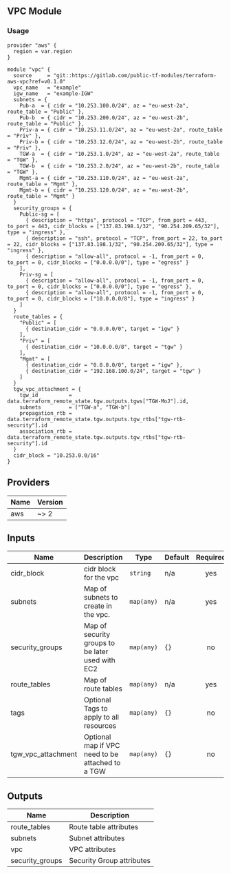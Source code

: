 ## VPC Module

### Usage
```
provider "aws" {
  region = var.region
}

module "vpc" {
  source     = "git::https://gitlab.com/public-tf-modules/terraform-aws-vpc?ref=v0.1.0"
  vpc_name   = "example"
  igw_name   = "example-IGW"
  subnets = {
    Pub-a  = { cidr = "10.253.100.0/24", az = "eu-west-2a", route_table = "Public" },
    Pub-b  = { cidr = "10.253.200.0/24", az = "eu-west-2b", route_table = "Public" },
    Priv-a = { cidr = "10.253.11.0/24", az = "eu-west-2a", route_table = "Priv" },
    Priv-b = { cidr = "10.253.12.0/24", az = "eu-west-2b", route_table = "Priv" },
    TGW-a  = { cidr = "10.253.1.0/24", az = "eu-west-2a", route_table = "TGW" },
    TGW-b  = { cidr = "10.253.2.0/24", az = "eu-west-2b", route_table = "TGW" },
    Mgmt-a = { cidr = "10.253.110.0/24", az = "eu-west-2a", route_table = "Mgmt" },
    Mgmt-b = { cidr = "10.253.120.0/24", az = "eu-west-2b", route_table = "Mgmt" }
  }
  security_groups = {
    Public-sg = [
      { description = "https", protocol = "TCP", from_port = 443, to_port = 443, cidr_blocks = ["137.83.198.1/32", "90.254.209.65/32"], type = "ingress" },
      { description = "ssh", protocol = "TCP", from_port = 22, to_port = 22, cidr_blocks = ["137.83.198.1/32", "90.254.209.65/32"], type = "ingress" },
      { description = "allow-all", protocol = -1, from_port = 0, to_port = 0, cidr_blocks = ["0.0.0.0/0"], type = "egress" }
    ],
    Priv-sg = [
      { description = "allow-all", protocol = -1, from_port = 0, to_port = 0, cidr_blocks = ["0.0.0.0/0"], type = "egress" },
      { description = "allow-all", protocol = -1, from_port = 0, to_port = 0, cidr_blocks = ["10.0.0.0/8"], type = "ingress" }
    ]
  }
  route_tables = {
    "Public" = [
      { destination_cidr = "0.0.0.0/0", target = "igw" }
    ],
    "Priv" = [
      { destination_cidr = "10.0.0.0/8", target = "tgw" }
    ],
    "Mgmt" = [
      { destination_cidr = "0.0.0.0/0", target = "igw" },
      { destination_cidr = "192.168.100.0/24", target = "tgw" }
    ]
  }
  tgw_vpc_attachment = {
    tgw_id          = data.terraform_remote_state.tgw.outputs.tgws["TGW-MoJ"].id,
    subnets         = ["TGW-a", "TGW-b"]
    propagation_rtb = data.terraform_remote_state.tgw.outputs.tgw_rtbs["tgw-rtb-security"].id
    association_rtb = data.terraform_remote_state.tgw.outputs.tgw_rtbs["tgw-rtb-security"].id
  }
  cidr_block = "10.253.0.0/16"
}
```
## Providers

| Name | Version |
|------|---------|
| aws | ~> 2 |

## Inputs

| Name | Description | Type | Default | Required |
|------|-------------|------|---------|:-----:|
| cidr\_block | cidr block for the vpc | `string` | n/a | yes |
| subnets | Map of subnets to create in the vpc. | `map(any)` | n/a | yes |
| security\_groups | Map of security groups to be later used with EC2 | `map(any)` | `{}` | no |
| route\_tables | Map of route tables | `map(any)` | n/a | yes |
| tags | Optional Tags to apply to all resources | `map(any)` | `{}` | no |
| tgw\_vpc\_attachment | Optional map if VPC need to be attached to a TGW | `map(any)` | `{}` | no |

## Outputs

| Name | Description |
|------|-------------|
| route\_tables | Route table attributes |
| subnets | Subnet attributes |
| vpc | VPC attributes |
| security\_groups | Security Group attributes |

